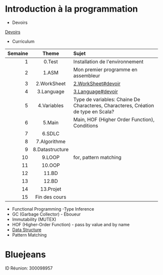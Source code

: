 # Introduction à la programmation

* Devoirs

[Devoirs](DEVOIRS.md)

* Curriculum

| Semaine    | Theme             | Sujet                                                |
|-----------:|:-----------------:|:-----------------------------------------------------|  
| 1          |  0.Test           | Installation de l'environnement                      |
| 2          |  1.ASM            | Mon premier programme en assembleur                  |
| 3          |  2.WorkSheet      | [2.WorkSheet#devoir](2.WorkSheet#devoir)             |
| 4          |  3.Language       | [3.Language#devoir](3.Language#devoir)               |
| 5          |  4.Variables      | Type de variables: Chaine De Characteres, Characteres, Création de type en Scala? |
| 6          |  5.Main           | Main, HOF (Higher Order Function), Conditions                                     |
| 7          |  6.SDLC           |                                                      |
| 8          |  7.Algorithme     |                                                      |
| 9          |  8.Datastructure  |                                                      |
|10          |  9.LOOP           | for, pattern matching                                |
|11          | 10.OOP            |                                                      |
|12          | 11.BD             |                                                      |
|13          | 12.BD             |                                                      |
|14          | 13.Projet         |                                                      |
|15          | Fin des cours     |                                                      |


- Functional Programming
-Type Inference
- GC (Garbage Collector) - Éboueur
- Immutability (MUTEX)
- HOF (Higher-Order Function) - pass by value and by name
- [Data Structure](https://twitter.github.io/scala_school/collections.html)
- Pattern Matching


# Bluejeans

ID Réunion: 300098957
